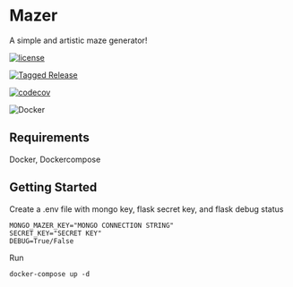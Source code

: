 # Mazer

A simple and artistic maze generator!

[![license](https://img.shields.io/badge/license-MPL%202.0-important)](LICENSE)

[![Tagged Release](https://img.shields.io/badge/release-v1.0.0-blue.svg?longCache=true)](CHANGELOG.md)

[![codecov](https://codecov.io/gh/ShresthaRajat/mazer/branch/master/graph/badge.svg?token=TQYCIP62MZ)](https://codecov.io/gh/ShresthaRajat/mazer)

![Docker](https://github.com/ShresthaRajat/mazer/workflows/Docker/badge.svg?branch=master)


## Requirements
Docker, Dockercompose

## Getting Started
Create a .env file with mongo key, flask secret key, and flask debug status

```
MONGO_MAZER_KEY="MONGO CONNECTION STRING"
SECRET_KEY="SECRET KEY"
DEBUG=True/False
```
Run
```
docker-compose up -d
```
